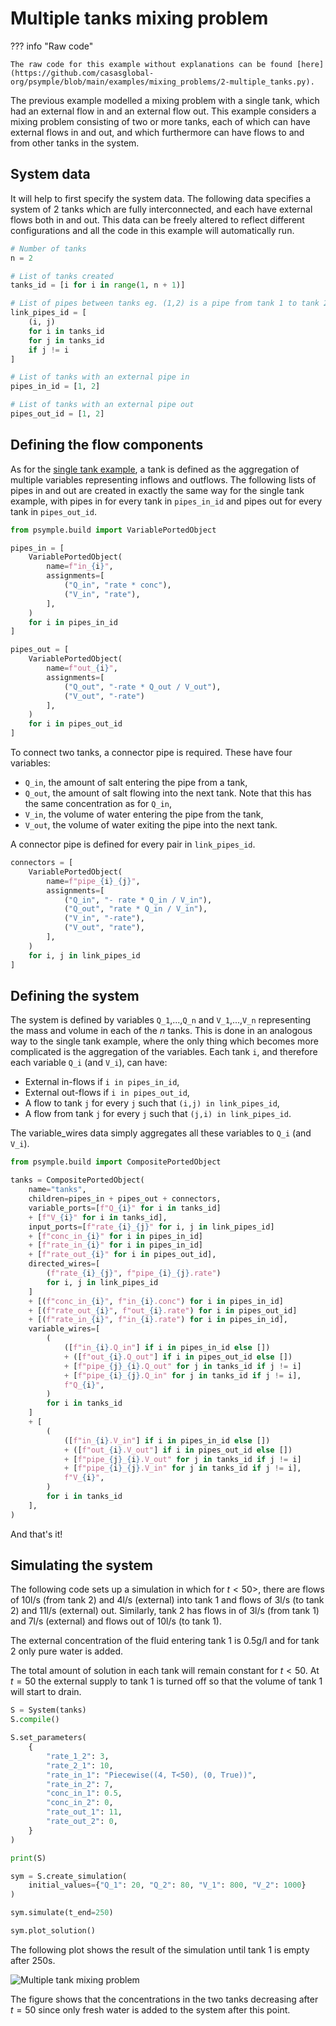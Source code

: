 # Multiple tanks mixing problem

??? info "Raw code"

    The raw code for this example without explanations can be found [here](https://github.com/casasglobal-org/psymple/blob/main/examples/mixing_problems/2-multiple_tanks.py).

The previous example modelled a mixing problem with a single tank, which had an external flow in and an external flow out. This example considers a mixing problem consisting of two or more tanks, each of which can have external flows in and out, and which furthermore can have flows to and from other tanks in the system.

## System data

It will help to first specify the system data. The following data specifies a system of $2$ tanks which are fully interconnected, and each have external flows both in and out. This data can be freely altered to reflect different configurations and all the code in this example will automatically run.

```py title="system data"
# Number of tanks
n = 2

# List of tanks created
tanks_id = [i for i in range(1, n + 1)]

# List of pipes between tanks eg. (1,2) is a pipe from tank 1 to tank 2
link_pipes_id = [
    (i, j) 
    for i in tanks_id 
    for j in tanks_id 
    if j != i
]

# List of tanks with an external pipe in
pipes_in_id = [1, 2]

# List of tanks with an external pipe out
pipes_out_id = [1, 2]
```

## Defining the flow components

As for the [single tank example](single_tank.md#modelling-flows-in-psymple), a tank is defined as the aggregation of multiple variables representing inflows and outflows. The following lists of pipes in and out are created in exactly the same way for the single tank example, with pipes in for every tank in `pipes_in_id` and pipes out for every tank in `pipes_out_id`.

```py title="external pipes"
from psymple.build import VariablePortedObject

pipes_in = [
    VariablePortedObject(
        name=f"in_{i}",
        assignments=[
            ("Q_in", "rate * conc"),
            ("V_in", "rate"),
        ],
    )
    for i in pipes_in_id
]

pipes_out = [
    VariablePortedObject(
        name=f"out_{i}",
        assignments=[
            ("Q_out", "-rate * Q_out / V_out"), 
            ("V_out", "-rate")
        ],
    )
    for i in pipes_out_id
]
```

To connect two tanks, a connector pipe is required. These have four variables:

- `Q_in`, the amount of salt entering the pipe from a tank,
- `Q_out`, the amount of salt flowing into the next tank. Note that this has the same concentration
    as for `Q_in`,
- `V_in`, the volume of water entering the pipe from the tank,
- `V_out`, the volume of water exiting the pipe into the next tank.

A connector pipe is defined for every pair in `link_pipes_id`.

```py title="connector pipes"
connectors = [
    VariablePortedObject(
        name=f"pipe_{i}_{j}",
        assignments=[
            ("Q_in", "- rate * Q_in / V_in"),
            ("Q_out", "rate * Q_in / V_in"),
            ("V_in", "-rate"),
            ("V_out", "rate"),
        ],
    )
    for i, j in link_pipes_id
]
```

## Defining the system

The system is defined by variables `Q_1`,...,`Q_n` and `V_1`,...,`V_n` representing the mass and volume in each of the $n$ tanks. This is done in an analogous way to the single tank example, where the only thing which becomes more complicated is the aggregation of the variables. Each tank `i`, and therefore each variable `Q_i` (and `V_i`), can have:

- External in-flows if `i in pipes_in_id`,
- External out-flows if `i in pipes_out_id`,
- A flow to tank `j` for every `j` such that `(i,j) in link_pipes_id`,
- A flow from tank `j` for every `j` such that `(j,i) in link_pipes_id`.

The variable_wires data simply aggregates all these variables to `Q_i` (and `V_i`).

```py title="tanks model"
from psymple.build import CompositePortedObject

tanks = CompositePortedObject(
    name="tanks",
    children=pipes_in + pipes_out + connectors,
    variable_ports=[f"Q_{i}" for i in tanks_id]
    + [f"V_{i}" for i in tanks_id],
    input_ports=[f"rate_{i}_{j}" for i, j in link_pipes_id]
    + [f"conc_in_{i}" for i in pipes_in_id]
    + [f"rate_in_{i}" for i in pipes_in_id]
    + [f"rate_out_{i}" for i in pipes_out_id],
    directed_wires=[
        (f"rate_{i}_{j}", f"pipe_{i}_{j}.rate")
        for i, j in link_pipes_id
    ]
    + [(f"conc_in_{i}", f"in_{i}.conc") for i in pipes_in_id]
    + [(f"rate_out_{i}", f"out_{i}.rate") for i in pipes_out_id]
    + [(f"rate_in_{i}", f"in_{i}.rate") for i in pipes_in_id],
    variable_wires=[
        (
            ([f"in_{i}.Q_in"] if i in pipes_in_id else [])
            + ([f"out_{i}.Q_out"] if i in pipes_out_id else [])            
            + [f"pipe_{j}_{i}.Q_out" for j in tanks_id if j != i]
            + [f"pipe_{i}_{j}.Q_in" for j in tanks_id if j != i],
            f"Q_{i}",
        )
        for i in tanks_id
    ]
    + [
        (
            ([f"in_{i}.V_in"] if i in pipes_in_id else [])
            + ([f"out_{i}.V_out"] if i in pipes_out_id else [])
            + [f"pipe_{j}_{i}.V_out" for j in tanks_id if j != i]
            + [f"pipe_{i}_{j}.V_in" for j in tanks_id if j != i],
            f"V_{i}",
        )
        for i in tanks_id
    ],
)
```

And that's it!

## Simulating the system

The following code sets up a simulation in which for $t<50$>, there are flows of $10\text{l/s}$ (from tank 2) and $4 \text{l/s}$ (external) into tank 1 and flows of $3\text{l/s}$ (to tank 2) and $11\text{l/s}$ (external) out. Similarly, tank 2 has flows in of $3\text{l/s}$ (from tank 1) and $7\text{l/s}$ (external) and flows out of $10\text{l/s}$ (to tank 1).

The external concentration of the fluid entering tank 1 is $0.5\text{g/l}$ and for tank 2 only pure water is added. 

The total amount of solution in each tank will remain constant for $t<50$. At $t=50$ the external supply to tank 1 is turned off so that the volume of tank 1 will start to drain.

```py
S = System(tanks)
S.compile()

S.set_parameters(
    {
        "rate_1_2": 3,
        "rate_2_1": 10,
        "rate_in_1": "Piecewise((4, T<50), (0, True))",
        "rate_in_2": 7,
        "conc_in_1": 0.5,
        "conc_in_2": 0,
        "rate_out_1": 11,
        "rate_out_2": 0,
    }
)

print(S)

sym = S.create_simulation(
    initial_values={"Q_1": 20, "Q_2": 80, "V_1": 800, "V_2": 1000}
)

sym.simulate(t_end=250)

sym.plot_solution()
```

The following plot shows the result of the simulation until tank 1 is empty after $250\text{s}$. 

![Multiple tank mixing problem](../figures/multi_tank_mixing_expt_1.png)

The figure shows that the concentrations in the two tanks decreasing after $t=50$ since only fresh water is added to the system after this point.